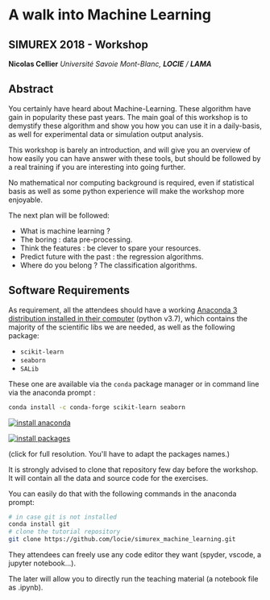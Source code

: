 # A walk into Machine Learning

## SIMUREX 2018 - Workshop

**Nicolas Cellier** *Université Savoie Mont-Blanc, **LOCIE** / **LAMA***

## Abstract

You certainly have heard about Machine-Learning. These algorithm have gain in popularity these past years. The main goal of this workshop is to demystify these algorithm and show you how you can use it in a daily-basis, as well for experimental data or simulation output analysis.

This workshop is barely an introduction, and will give you an overview of how easily you can have answer with these tools, but should be followed by a real training if you are interesting into going further.

No mathematical nor computing background is required, even if statistical basis as well as some python experience will make the workshop more enjoyable.

The next plan will be followed:

- What is machine learning ?
- The boring : data pre-processing.
- Think the features : be clever to spare your resources.
- Predict future with the past : the regression algorithms.
- Where do you belong ? The classification algorithms.

## Software Requirements

As requirement, all the attendees should have a working [Anaconda 3 distribution installed in their computer](https://www.anaconda.com/download/) (python v3.7), which contains the majority of the scientific libs we are needed, as well as the following package:

- `scikit-learn`
- `seaborn`
- `SALib`

These one are available via the `conda` package manager or in command line via the anaconda prompt :

```bash
conda install -c conda-forge scikit-learn seaborn
```

[![install anaconda](https://github.com/locie/simurex2018_workshop/blob/master/screncasts/install_anaconda.gif)](https://raw.githubusercontent.com/locie/simurex2018_workshop/master/screncasts/install_anaconda.mp4)

[![install packages](https://github.com/locie/simurex2018_workshop/blob/master/screncasts/install_package.gif)](https://raw.githubusercontent.com/locie/simurex2018_workshop/master/screncasts/install_package.mp4)

(click for full resolution. You'll have to adapt the packages names.)

It is strongly advised to clone that repository few day before the workshop. It will contain all the data and source code for the exercises.

You can easily do that with the following commands in the anaconda prompt:

```bash
# in case git is not installed
conda install git
# clone the tutorial repository
git clone https://github.com/locie/simurex_machine_learning.git
```

They attendees can freely use any code editor they want (spyder, vscode, a jupyter notebook...).

The later will allow you to directly run the teaching material (a notebook file as .ipynb).
